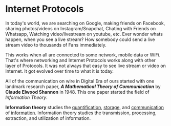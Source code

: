 # Internet Protocols

In today's world, we are searching on Google, making friends on Facebook, sharing photos/videos on Instagram/Snapchat, Chating with Friends on Whatsapp, Watching video/livestream on youtube, etc. Ever wonder whats happen, when you see a live stream? How somebody could send a live stream video to thousands of Fans immediately.

This works when all are connected to some network, mobile data or WiFi. That's where networking and Internet Protocols works along with other layer of Protocols. It was not always that easy to see live stream or video on Internet. It got evolved over time to what it is today.

All of the communication on wire in Digital Era of ours started with one landmark research paper, ***A Mathematical Theory of Communication*** by **Claude Elwood Shannon** in 1948. This one paper started the field of *Information Theory*. 

**Information theory** studies the [quantification](https://en.wikipedia.org/wiki/Quantification_(science) "Quantification (science)"), [storage](https://en.wikipedia.org/wiki/Computer_data_storage "Computer data storage"), and [communication](https://en.wikipedia.org/wiki/Telecommunication "Telecommunication") of [information](https://en.wikipedia.org/wiki/Information "Information"). Information theory studies the transmission, processing, extraction, and utilization of information.
<!--stackedit_data:
eyJwcm9wZXJ0aWVzIjoiZXh0ZW5zaW9uczpcbiAgcHJlc2V0Oi
BnZm1cbiIsImhpc3RvcnkiOlstNzU4MTY1NDAwLC0xODkxNTIz
NDcxLDE3ODE2MDkyMTksOTU1MTA1MDYwLDEwNTgyNDk1NjEsMT
U5MTEyNTY4OCwtMTEwNDMxNDEyMCwtMTE0MjkxMTgwNCwtNjY5
NDEwNDQ4XX0=
-->